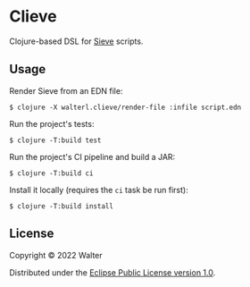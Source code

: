 # Clieve

Clojure-based DSL for [Sieve](http://sieve.info/) scripts.

## Usage

Render Sieve from an EDN file:

    $ clojure -X walterl.clieve/render-file :infile script.edn

Run the project's tests:

    $ clojure -T:build test

Run the project's CI pipeline and build a JAR:

    $ clojure -T:build ci

Install it locally (requires the `ci` task be run first):

    $ clojure -T:build install

## License

Copyright © 2022 Walter

Distributed under the [Eclipse Public License version 1.0](./LICENSE).
